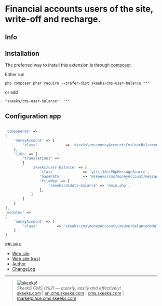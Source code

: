 Financial accounts users of the site, write-off and recharge.
===================================

Info
------------

Installation
------------

The preferred way to install this extension is through [composer](http://getcomposer.org/download/).

Either run

```
php composer.phar require --prefer-dist skeeks/cms-user-balance "*"
```

or add

```
"skeeks/cms-user-balance": "*"
```

Configuration app
----------

```php

'components' =>
[
    'moneyAccount' => [
        'class'             => 'skeeks\cms\moneyAccount\CmsUserBalanceComponent',
    ],
    'i18n' => [
        'translations' =>
        [
            'skeeks/user-balance' => [
                'class'             => 'yii\i18n\PhpMessageSource',
                'basePath'          => '@skeeks/cms/moneyAccount/messages',
                'fileMap' => [
                    'skeeks/dadata-balance' => 'main.php',
                ],
            ]
        ]
    ]
],
'modules' =>
[
    'moneyAccount' => [
        'class'         => 'skeeks\cms\moneyAccount\CmsUserBalanceModule',
    ]
]

```


##Links
* [Web site](http://en.cms.skeeks.com)
* [Web site (rus)](http://cms.skeeks.com)
* [Author](http://skeeks.com)
* [ChangeLog](https://github.com/skeeks-cms/cms-user-balance/blob/master/CHANGELOG.md)


___

> [![skeeks!](https://gravatar.com/userimage/74431132/13d04d83218593564422770b616e5622.jpg)](http://skeeks.com)  
<i>SkeekS CMS (Yii2) — quickly, easily and effectively!</i>  
[skeeks.com](http://skeeks.com) | [en.cms.skeeks.com](http://en.cms.skeeks.com) | [cms.skeeks.com](http://cms.skeeks.com) | [marketplace.cms.skeeks.com](http://marketplace.cms.skeeks.com)


